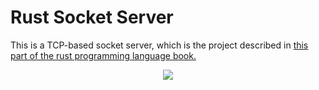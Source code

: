 # Rust Socket Server

This is a TCP-based socket server, which is the project described in [this part of the rust programming language book.](https://doc.rust-lang.org/book/ch20-00-final-project-a-web-server.html)
<center>
<img src="https://moylty.github.io/html-screenshot.png">
</center>